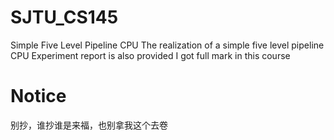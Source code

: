 # SJTU_CS145
Simple Five Level Pipeline CPU
The realization of a simple five level pipeline CPU
Experiment report is also provided
I got full mark in this course
# Notice
别抄，谁抄谁是来福，也别拿我这个去卷
